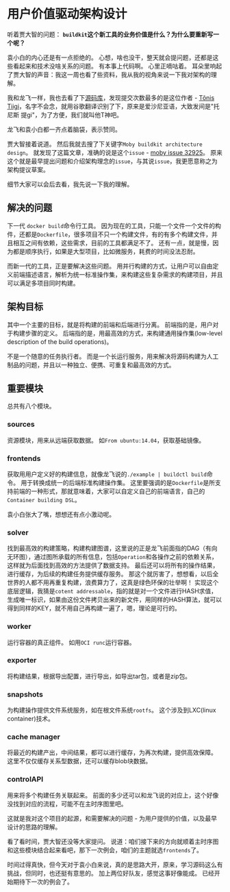 # 用户价值驱动架构设计

听着贾大智的问题：
**`buildkit`这个新工具的业务价值是什么？为什么要重新写一个呢？**

袁小白的内心还是有一点拒绝的。
心想，啥也没干，整天就会提问题，还都是这些看起来和技术没啥关系的问题。
有本事上代码啊。
心里正嘀咕着。
耳朵里响起了贾大智的声音：我这一周也看了些资料，我从我的视角来说一下我对架构的理解。

我和龙飞一样，我也去看了下[源码库](https://github.com/moby/buildkit)，发现提交次数最多的是这位作者 - [Tõnis Tiigi](https://github.com/tonistiigi)，名字不会念，就用谷歌翻译识别了下，原来是爱沙尼亚语，大致发间是"托尼斯 提gi"，为了方便，我们就叫他T神吧。

龙飞和袁小白都一齐点着脑袋，表示赞同。

贾大智接着说道。
然后我就去搜了下关键字`Moby buildkit architecture design`。
就发现了这篇文章，准确的说是这个`issue` - [moby issue 32925](https://github.com/moby/moby/issues/32925)。
原来这个就是最早提出问题和介绍架构理念的`issue`，与其说`issue`，我更愿意称之为架构提议草案。

细节大家可以会后去看，我先说一下我的理解。

## 解决的问题
下一代 `docker build`命令行工具。
因为现在的工具，只能一个文件一个文件的构件，还都是`Dockerfile`，很多项目不只一个构建文件，有的有多个构建文件，并且相互之间有依赖，这些需求，目前的工具都满足不了。
还有一点，就是慢，因为都是顺序执行，如果是大型项目，比如微服务，耗费的时间没法忍耐。

而新一代的工具，正是要解决这些问题。
用并行构建的方式，让用户可以自由定义前端描述语言，解析为统一标准操作集，来构建这些复杂需求的构建项目，并且可以满足多项目同时构建。

## 架构目标
其中一个主要的目标，就是将构建的前端和后端进行分离。
前端指的是，用户对于构建步骤的定义。
后端指的是，用最高效的方式，来构建通用操作集(low-level description of the build operations)。

不是一个随意的任务执行者。
而是一个长运行服务，用来解决将源码构建为人工制品的问题，并且以一种独立、便携、可重复和最高效的方式。

## 重要模块
总共有八个模块。

### sources
资源模块，用来从远端获取数据。
如`From ubuntu:14.04`，获取基础镜像。

### frontends
获取用用户定义好的构建信息，就像龙飞说的`./example | buildctl build`命令。
用于转换成统一的后端标准构建操作集。
这里要强调的是`Dockerfile`是所支持前端的一种形式，那就意味着，大家可以自定义自己的前端语言，自己的`Container building DSL`。

袁小白张大了嘴，想想还有点小激动呢。

### solver
找到最高效的构建策略，构建构建图谱，这里说的正是龙飞前面指的DAG（有向无环图），通过图所承载的所有信息，包括`Operation`和各操作之前的依赖关系，这样就为后面找到高效的方法提供了数据支持。
最后还可以将所有的操作结果，进行缓存，为后续的构建任务提供缓存服务。
那这个就厉害了，想想看，以后全世界的人都不用再重复构建，浪费算力了，这真是绿色环保的壮举啊！
实现这个底层逻辑，我猜是`cotent addressable`，指的就是对一个文件进行HASH求值，生成唯一标识，如果由这份文件拷贝出来的新文件，用同样的HASH算法，就可以得到同样的KEY，就不用自己再构建一遍了，嗯，理论是可行的。

### worker
运行容器的真正组件。
如用`OCI runc`运行容器。

### exporter
将构建结果，根据导出配置，进行导出，如导出tar包，或者是zip包。

### snapshots
为构建操作提供文件系统服务，如在根文件系统`rootfs`。
这个涉及到LXC(linux container)技术。

### cache manager
将最近的构建产出，中间结果，都可以进行缓存，为再次构建，提供高效保障。
这里不仅仅缓存关系型数据，还可以缓存blob块数据。

### controlAPI
用来将多个构建任务关联起来。
前面的多少还可以和龙飞说的对应上，这个好像没找到对应的流程，可能不在主时序图里吧。

这就是我对这个项目的起源，和需要解决的问题 - 为用户提供的价值，以及最早设计的思路的理解。

看了看时间，贾大智还没等大家提问。
说道：咱们接下来的方向就顺着主时序图和这些模块结合起来看吧，那下一次例会，咱们的主题就选`frontends`了。

时间过得真快，但今天对于袁小白来说，真的是思路大开，原来，学习源码这么有挑战，但同时，也还挺有意思的。
加上两位好队友，感觉这事好像能成。
已经开始期待下一次的例会了。



